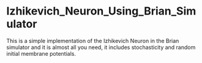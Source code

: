 # Izhikevich_Neuron_Using_Brian_Simulator
This is a simple implementation of the Izhikevich Neuron in the Brian simulator
and it is almost all you need, it includes stochasticity and random initial membrane potentials.
